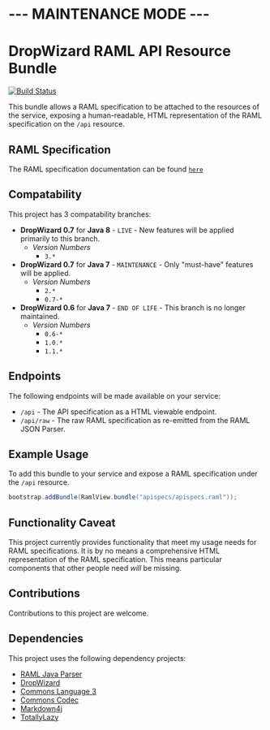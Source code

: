 # --- MAINTENANCE MODE ---

# DropWizard RAML API Resource Bundle

[![Build Status](https://travis-ci.org/ozwolf-software/dropwizard-raml-view.svg?branch=dropwizard-0.7-jdk-7)](https://travis-ci.org/ozwolf-software/dropwizard-raml-view)

This bundle allows a RAML specification to be attached to the resources of the service, exposing a human-readable, HTML representation of the RAML specification on the `/api` resource.

## RAML Specification

The RAML specification documentation can be found [`here`](https://github.com/raml-org/raml-spec)

## Compatability

This project has 3 compatability branches:

+ **DropWizard 0.7** for **Java 8** - `LIVE` - New features will be applied primarily to this branch.
    + *Version Numbers* 
        + `3.*`
+ **DropWizard 0.7** for **Java 7** - `MAINTENANCE` - Only "must-have" features will be applied.
    + *Version Numbers*
        + `2.*`
        + `0.7-*`
+ **DropWizard 0.6** for **Java 7** - `END OF LIFE` - This branch is no longer maintained.
    + *Version Numbers*
        + `0.6-*`
        + `1.0.*`
        + `1.1.*`

## Endpoints

The following endpoints will be made available on your service:

+ `/api` - The API specification as a HTML viewable endpoint.
+ `/api/raw` - The raw RAML specification as re-emitted from the RAML JSON Parser.

## Example Usage

To add this bundle to your service and expose a RAML specification under the `/api` resource.

```java
bootstrap.addBundle(RamlView.bundle("apispecs/apispecs.raml"));
```

## Functionality Caveat

This project currently provides functionality that meet my usage needs for RAML specifications.  It is by no means a comprehensive HTML representation of the RAML specification.  This means particular components that other people need _will_ be missing.

## Contributions

Contributions to this project are welcome.

## Dependencies

This project uses the following dependency projects:

+ [RAML Java Parser](https://github.com/raml-org/raml-java-parser)
+ [DropWizard](https://github.com/dropwizard/dropwizard)
+ [Commons Language 3](https://github.com/apache/commons-lang)
+ [Commons Codec](https://github.com/apache/commons-codec)
+ [Markdown4j](https://github.com/jdcasey/markdown4j)
+ [TotallyLazy](https://github.com/daviddenton/totallylazy)